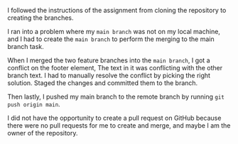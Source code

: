 I followed the instructions of the assignment from cloning the repository to creating the branches.

I ran into a problem where my ```main branch``` was not on my local machine, and I had to create the ```main branch``` to perform the merging to the main branch task.

When I merged the two feature branches into the ```main branch```, I got a conflict on the footer element, The text in it was conflicting with the other branch text. I had to manually resolve the conflict by picking the right solution. Staged the changes and committed them to the branch.

Then lastly, I pushed my main branch to the remote branch by running ```git push origin main```.

I did not have the opportunity to create a pull request on GitHub because there were no pull requests for me to create and merge, and maybe I am the owner of the repository.
